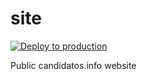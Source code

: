 # site
[![Deploy to production](https://github.com/ABuarque/i2m/workflows/Deploy/badge.svg)](https://candidatos.info)

Public candidatos.info website

